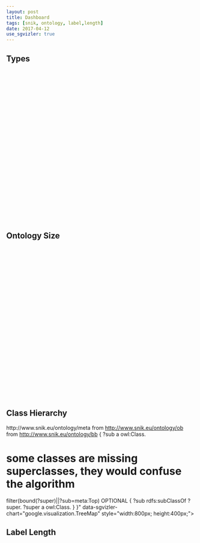 ```yaml
---
layout: post
title: Dashboard
tags: [snik, ontology, label,length]
date: 2017-04-12
use_sgvizler: true
---
```


## Types

<div id="types"
         data-sgvizler-endpoint="https://www.snik.eu/sparql"
         data-sgvizler-query="
select replace(str(COALESCE(?subTop, 'none')),'http://www.snik.eu/ontology/meta/','meta:') count(?class)
from <http://www.snik.eu/ontology>
{
 ?class a owl:Class.
 OPTIONAL {?class meta:subTopClass ?subTop.}
}"
         data-sgvizler-chart="google.visualization.PieChart"
         style="width:100%; height:400px;">
</div>

## Ontology Size

<div id="ontologies"
       data-sgvizler-endpoint="https://www.snik.eu/sparql"
         data-sgvizler-query="
select replace(str(?ontology),'http://www.snik.eu/ontology/','') count(?x)
from <http://www.snik.eu/ontology>
{
 ?ontology ov:defines ?x.
}"
   data-sgvizler-chart="google.visualization.PieChart"
   style="width:100%; height:400px;">
</div>

## Class Hierarchy

<div id="hierarchy"
       data-sgvizler-endpoint="https://www.snik.eu/sparql"
       data-sgvizler-query="
select replace(str(?sub),'http://www.snik.eu/ontology/','') replace(str(sample(?super)),'http://www.snik.eu/ontology/','') count(?sub)

from <http://www.snik.eu/ontology/meta>
from <http://www.snik.eu/ontology/ob>
from <http://www.snik.eu/ontology/bb>
{
?sub a owl:Class.
# some classes are missing superclasses, they would confuse the algorithm
filter(bound(?super)||?sub=meta:Top)
OPTIONAL
{
?sub rdfs:subClassOf ?super.
?super a owl:Class.
}
}"
       data-sgvizler-chart="google.visualization.TreeMap"
       style="width:800px; height:400px;"></div>

## Label Length

<div id="labellength" data-sgvizler-endpoint="https://www.snik.eu/sparql"
 data-sgvizler-query="
select strlen(?l) as ?label_length count(?l) as ?number_of_labels
from <http://www.snik.eu/ontology>
{
 ?class a owl:Class.
 ?class rdfs:label ?l.
} group by strlen(?l) order by asc(strlen(?l))"
         data-sgvizler-chart="google.visualization.AreaChart"
         style="width:100%; height:400px;">
</div>
